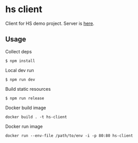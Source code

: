 # hs client
Client for HS demo project.
Server is [here](https://github.com/tempalych/hs-server).

## Usage
Collect deps
```
$ npm install
```

Local dev run
```
$ npm run dev
```

Build static resources
```
$ npm run release
```

Docker build image
```
docker build . -t hs-client
```

Docker run image
```
docker run --env-file /path/to/env -i -p 80:80 hs-client
```